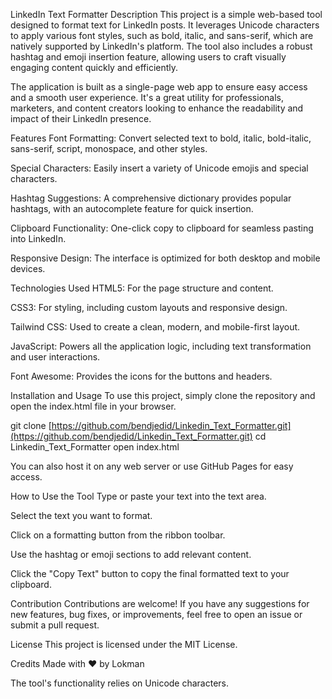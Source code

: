 LinkedIn Text Formatter
Description
This project is a simple web-based tool designed to format text for LinkedIn posts. It leverages Unicode characters to apply various font styles, such as bold, italic, and sans-serif, which are natively supported by LinkedIn's platform. The tool also includes a robust hashtag and emoji insertion feature, allowing users to craft visually engaging content quickly and efficiently.

The application is built as a single-page web app to ensure easy access and a smooth user experience. It's a great utility for professionals, marketers, and content creators looking to enhance the readability and impact of their LinkedIn presence.

Features
Font Formatting: Convert selected text to bold, italic, bold-italic, sans-serif, script, monospace, and other styles.

Special Characters: Easily insert a variety of Unicode emojis and special characters.

Hashtag Suggestions: A comprehensive dictionary provides popular hashtags, with an autocomplete feature for quick insertion.

Clipboard Functionality: One-click copy to clipboard for seamless pasting into LinkedIn.

Responsive Design: The interface is optimized for both desktop and mobile devices.

Technologies Used
HTML5: For the page structure and content.

CSS3: For styling, including custom layouts and responsive design.

Tailwind CSS: Used to create a clean, modern, and mobile-first layout.

JavaScript: Powers all the application logic, including text transformation and user interactions.

Font Awesome: Provides the icons for the buttons and headers.

Installation and Usage
To use this project, simply clone the repository and open the index.html file in your browser.

git clone [https://github.com/bendjedid/Linkedin_Text_Formatter.git](https://github.com/bendjedid/Linkedin_Text_Formatter.git)
cd Linkedin_Text_Formatter
open index.html

You can also host it on any web server or use GitHub Pages for easy access.

How to Use the Tool
Type or paste your text into the text area.

Select the text you want to format.

Click on a formatting button from the ribbon toolbar.

Use the hashtag or emoji sections to add relevant content.

Click the "Copy Text" button to copy the final formatted text to your clipboard.

Contribution
Contributions are welcome! If you have any suggestions for new features, bug fixes, or improvements, feel free to open an issue or submit a pull request.

License
This project is licensed under the MIT License.

Credits
Made with ❤️ by Lokman

The tool's functionality relies on Unicode characters.

